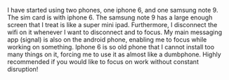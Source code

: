I have started using two phones, one iphone 6, and one samsung note 9. The sim card is with iphone 6. The samsung note 9 has a large enough screen that I treat is like a 
super mini ipad. Furthermore, I disconnect the wifi on it whenever I want to disconnect and to focus. My main messaging app (signal) is also on the
android phone, enabling me to focus while working on something. Iphone 6 is so old phone that I cannot install too many things on it, forcing me to use
it as almost like a dumbphone. 
Highly recommended if you would like to focus on work without constant disruption! 
